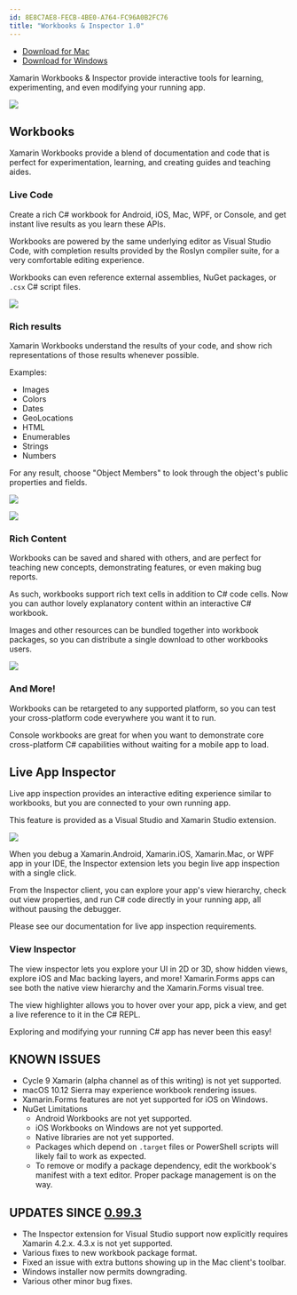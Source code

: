 ```yaml
---
id: 8E8C7AE8-FECB-4BE0-A764-FC96A0B2FC76
title: "Workbooks & Inspector 1.0"
---
```


* [Download for Mac](https://dl.xamarin.com/interactive/XamarinInteractive-1.0.0.0.pkg)
* [Download for Windows](https://dl.xamarin.com/interactive/XamarinInteractive-1.0.0.0.msi)

Xamarin Workbooks & Inspector provide interactive tools for learning,
experimenting, and even modifying your running app.

[ ![](Images/interactive-1.0.0-bike_inspect_3d-small.png)](Images/interactive-1.0.0-bike_inspect_3d.png)

## Workbooks

Xamarin Workbooks provide a blend of documentation and code that is perfect for
experimentation, learning, and creating guides and teaching aides.

### Live Code

Create a rich C# workbook for Android, iOS, Mac, WPF, or Console, and get instant
live results as you learn these APIs.

Workbooks are powered by the same underlying editor as Visual Studio Code, with
completion results provided by the Roslyn compiler suite, for a very comfortable
editing experience.

Workbooks can even reference external assemblies, NuGet packages, or `.csx` C#
script files.

[ ![](Images/interactive-1.0.0-nuget-small.png)](Images/interactive-1.0.0-nuget.png)

### Rich results

Xamarin Workbooks understand the results of your code, and show rich representations
of those results whenever possible.

Examples:

* Images
* Colors
* Dates
* GeoLocations
* HTML
* Enumerables
* Strings
* Numbers

For any result, choose "Object Members" to look through the object's public
properties and fields.

[ ![](Images/interactive-1.0.0-result_renderers-small.png)](Images/interactive-1.0.0-result_renderers.png)

[ ![](Images/interactive-1.0.0-graphics-small.png)](Images/interactive-1.0.0-graphics.png)

### Rich Content

Workbooks can be saved and shared with others, and are perfect for teaching new
concepts, demonstrating features, or even making bug reports.

As such, workbooks support rich text cells in addition to C# code cells. Now you
can author lovely explanatory content within an interactive C# workbook.

Images and other resources can be bundled together into workbook packages, so
you can distribute a single download to other workbooks users.

[ ![](Images/interactive-1.0.0-markdown-small.png)](Images/interactive-1.0.0-markdown.png)

### And More!

Workbooks can be retargeted to any supported platform, so you can test your
cross-platform code everywhere you want it to run.

Console workbooks are great for when you want to demonstrate core cross-platform
C# capabilities without waiting for a mobile app to load. 

## Live App Inspector

Live app inspection provides an interactive editing experience similar to workbooks,
but you are connected to your own running app.

This feature is provided as a Visual Studio and Xamarin Studio extension.

[ ![](Images/interactive-1.0.0-inspect-xs-small.png)](Images/interactive-1.0.0-inspect-xs.png)

When you debug a Xamarin.Android, Xamarin.iOS, Xamarin.Mac, or WPF app in
your IDE, the Inspector extension lets you begin live app inspection with
a single click.

From the Inspector client, you can explore your app's view hierarchy, check out
view properties, and run C# code directly in your running app, all without
pausing the debugger.

Please see our documentation for live app inspection requirements.

### View Inspector

The view inspector lets you explore your UI in 2D or 3D, show hidden views,
explore iOS and Mac backing layers, and more! Xamarin.Forms apps can see both
the native view hierarchy and the Xamarin.Forms visual tree.

The view highlighter allows you to hover over your app, pick a view, and get
a live reference to it in the C# REPL.

Exploring and modifying your running C# app has never been this easy!

## KNOWN ISSUES

* Cycle 9 Xamarin (alpha channel as of this writing) is not yet supported.
* macOS 10.12 Sierra may experience workbook rendering issues.
* Xamarin.Forms features are not yet supported for iOS on Windows.
* NuGet Limitations
  - Android Workbooks are not yet supported.
  - iOS Workbooks on Windows are not yet supported.
  - Native libraries are not yet supported.
  - Packages which depend on `.target` files or PowerShell scripts will likely
    fail to work as expected.
  - To remove or modify a package dependency, edit the workbook's manifest with
    a text editor. Proper package management is on the way.

## UPDATES SINCE [0.99.3](/releases/interactive/preview/inspector-0.99.2)

* The Inspector extension for Visual Studio support now explicitly requires
  Xamarin 4.2.x. 4.3.x is not yet supported.
* Various fixes to new workbook package format.
* Fixed an issue with extra buttons showing up in the Mac client's toolbar.
* Windows installer now permits downgrading.
* Various other minor bug fixes.

